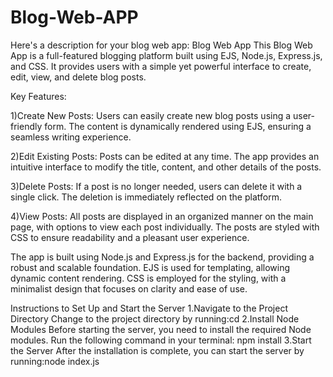 # Blog-Web-APP
 Here's a description for your blog web app:  Blog Web App  This Blog Web App is a full-featured blogging platform built using EJS, Node.js, Express.js, and CSS. It provides users with a simple yet powerful interface to create, edit, view, and delete blog posts.

Key Features:

1)Create New Posts: Users can easily create new blog posts using a user-friendly form. The content is dynamically rendered using EJS, ensuring a seamless writing experience.

2)Edit Existing Posts: Posts can be edited at any time. The app provides an intuitive interface to modify the title, content, and other details of the posts.

3)Delete Posts: If a post is no longer needed, users can delete it with a single click. The deletion is immediately reflected on the platform.

4)View Posts: All posts are displayed in an organized manner on the main page, with options to view each post individually. The posts are styled with CSS to ensure readability and a pleasant user experience.

The app is built using Node.js and Express.js for the backend, providing a robust and scalable foundation. EJS is used for templating, allowing dynamic content rendering. CSS is employed for the styling, with a minimalist design that focuses on clarity and ease of use.

Instructions to Set Up and Start the Server
1.Navigate to the Project Directory
Change to the project directory by running:cd <project-directory>
2.Install Node Modules
Before starting the server, you need to install the required Node modules. Run the following command in your terminal:
npm install
3.Start the Server
After the installation is complete, you can start the server by running:node index.js
